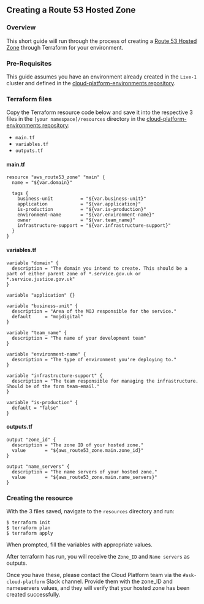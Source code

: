 ## Creating a Route 53 Hosted Zone

### Overview

This short guide will run through the process of creating a [Route 53 Hosted Zone][aws-hosted-zone] through Terraform for your environment.

### Pre-Requisites

This guide assumes you have an environment already created in the `Live-1` cluster and defined in the [cloud-platform-environments repository][env-repo].

### Terraform files

Copy the Terraform resource code below and save it into the respective 3 files in the `[your namespace]/resources` directory in the [cloud-platform-environments repository][env-repo]:

 * `main.tf`
 * `variables.tf`
 * `outputs.tf`

#### main.tf
```
resource "aws_route53_zone" "main" {
  name = "${var.domain}"

  tags {
    business-unit          = "${var.business-unit}"
    application            = "${var.application}"
    is-production          = "${var.is-production}"
    environment-name       = "${var.environment-name}"
    owner                  = "${var.team_name}"
    infrastructure-support = "${var.infrastructure-support}"
  }
}
```

#### variables.tf
```
variable "domain" {
  description = "The domain you intend to create. This should be a part of either parent zone of *.service.gov.uk or *.service.justice.gov.uk"
}

variable "application" {}

variable "business-unit" {
  description = "Area of the MOJ responsible for the service."
  default     = "mojdigital"
}

variable "team_name" {
  description = "The name of your development team"
}

variable "environment-name" {
  description = "The type of environment you're deploying to."
}

variable "infrastructure-support" {
  description = "The team responsible for managing the infrastructure. Should be of the form team-email."
}

variable "is-production" {
  default = "false"
}
```

#### outputs.tf
```
output "zone_id" {
  description = "The zone ID of your hosted zone."
  value       = "${aws_route53_zone.main.zone_id}"
}

output "name_servers" {
  description = "The name servers of your hosted zone."
  value       = "${aws_route53_zone.main.name_servers}"
}
```

### Creating the resource

With the 3 files saved, navigate to the `resources` directory and run:

```
$ terraform init
$ terraform plan
$ terraform apply
```

When prompted, fill the variables with appropriate values.

After terraform has run, you will receive the `Zone_ID` and `Name servers` as outputs.

Once you have these, please contact the Cloud Platform team via the `#ask-cloud-platform` Slack channel. Provide them with the zone_ID and nameservers values, and they will verify that your hosted zone has been created successfully.

[env-repo]: https://github.com/ministryofjustice/cloud-platform-environments
[aws-hosted-zone]: https://docs.aws.amazon.com/Route53/latest/DeveloperGuide/AboutHZWorkingWith.html
